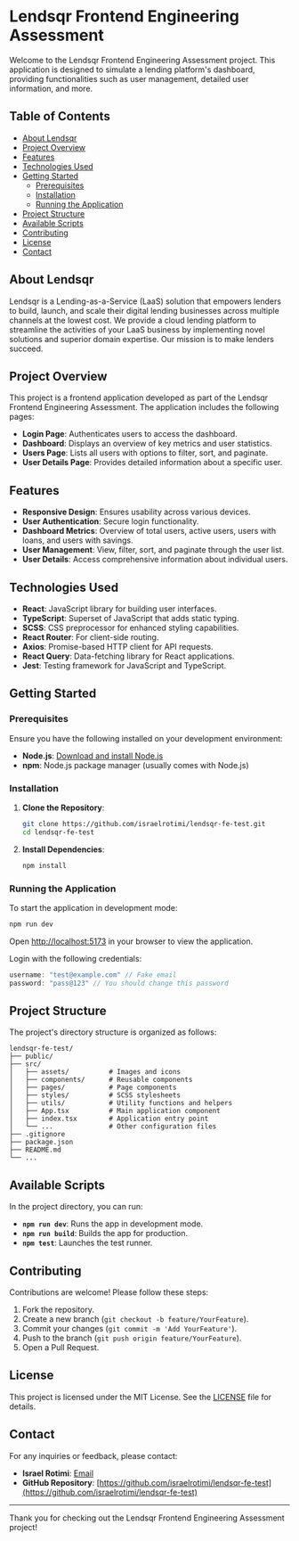 # Lendsqr Frontend Engineering Assessment

Welcome to the Lendsqr Frontend Engineering Assessment project. This application is designed to simulate a lending platform's dashboard, providing functionalities such as user management, detailed user information, and more.

## Table of Contents

- [About Lendsqr](#about-lendsqr)
- [Project Overview](#project-overview)
- [Features](#features)
- [Technologies Used](#technologies-used)
- [Getting Started](#getting-started)
  - [Prerequisites](#prerequisites)
  - [Installation](#installation)
  - [Running the Application](#running-the-application)
- [Project Structure](#project-structure)
- [Available Scripts](#available-scripts)
- [Contributing](#contributing)
- [License](#license)
- [Contact](#contact)

## About Lendsqr

Lendsqr is a Lending-as-a-Service (LaaS) solution that empowers lenders to build, launch, and scale their digital lending businesses across multiple channels at the lowest cost. We provide a cloud lending platform to streamline the activities of your LaaS business by implementing novel solutions and superior domain expertise. Our mission is to make lenders succeed.

## Project Overview

This project is a frontend application developed as part of the Lendsqr Frontend Engineering Assessment. The application includes the following pages:

- **Login Page**: Authenticates users to access the dashboard.
- **Dashboard**: Displays an overview of key metrics and user statistics.
- **Users Page**: Lists all users with options to filter, sort, and paginate.
- **User Details Page**: Provides detailed information about a specific user.

## Features

- **Responsive Design**: Ensures usability across various devices.
- **User Authentication**: Secure login functionality.
- **Dashboard Metrics**: Overview of total users, active users, users with loans, and users with savings.
- **User Management**: View, filter, sort, and paginate through the user list.
- **User Details**: Access comprehensive information about individual users.

## Technologies Used

- **React**: JavaScript library for building user interfaces.
- **TypeScript**: Superset of JavaScript that adds static typing.
- **SCSS**: CSS preprocessor for enhanced styling capabilities.
- **React Router**: For client-side routing.
- **Axios**: Promise-based HTTP client for API requests.
- **React Query**: Data-fetching library for React applications.
- **Jest**: Testing framework for JavaScript and TypeScript.

## Getting Started

### Prerequisites

Ensure you have the following installed on your development environment:

- **Node.js**: [Download and install Node.js](https://nodejs.org/)
- **npm**: Node.js package manager (usually comes with Node.js)

### Installation

1. **Clone the Repository**:

   ```bash
   git clone https://github.com/israelrotimi/lendsqr-fe-test.git
   cd lendsqr-fe-test
   ```

2. **Install Dependencies**:

   ```bash
   npm install
   ```

### Running the Application

To start the application in development mode:

```bash
npm run dev
```

Open [http://localhost:5173](http://localhost:5173) in your browser to view the application.

Login with the following credentials:

```javascript
username: "test@example.com" // Fake email
password: "pass@123" // You should change this password
```

## Project Structure

The project's directory structure is organized as follows:

```
lendsqr-fe-test/
├── public/
├── src/
│   ├── assets/          # Images and icons
│   ├── components/      # Reusable components
│   ├── pages/           # Page components
│   ├── styles/          # SCSS stylesheets
│   ├── utils/           # Utility functions and helpers
│   ├── App.tsx          # Main application component
│   ├── index.tsx        # Application entry point
│   └── ...              # Other configuration files
├── .gitignore
├── package.json
├── README.md
└── ...
```

## Available Scripts

In the project directory, you can run:

- **`npm run dev`**: Runs the app in development mode.
- **`npm run build`**: Builds the app for production.
- **`npm test`**: Launches the test runner.

## Contributing

Contributions are welcome! Please follow these steps:

1. Fork the repository.
2. Create a new branch (`git checkout -b feature/YourFeature`).
3. Commit your changes (`git commit -m 'Add YourFeature'`).
4. Push to the branch (`git push origin feature/YourFeature`).
5. Open a Pull Request.

## License

This project is licensed under the MIT License. See the [LICENSE](LICENSE.md) file for details.

## Contact

For any inquiries or feedback, please contact:

- **Israel Rotimi**: [Email](mailto:israelrotimi@example.com)
- **GitHub Repository**: [https://github.com/israelrotimi/lendsqr-fe-test](https://github.com/israelrotimi/lendsqr-fe-test)

---

Thank you for checking out the Lendsqr Frontend Engineering Assessment project!

